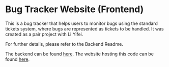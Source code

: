 # Bug Tracker Website (Frontend)

This is a bug tracker that helps users to monitor bugs using the standard tickets system, where bugs are represented as tickets to be handled.
It was created as a pair project with Li Yifei.

For further details, please refer to the Backend Readme.

The backend can be found [here](https://github.com/cbj252/bugtracker_backend/tree/main).
The website hosting this code can be found [here](https://bugtrackerplus.vercel.app/).
